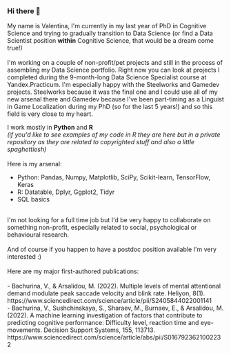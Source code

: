 ### Hi there 👋
My name is Valentina, I'm currently in my last year of PhD in Cognitive Science and trying to gradually transition to Data Science (or find a Data Scientist position **within** Cognitive Science, that would be a dream come true!) <br>
<br>
I'm working on a couple of non-profit/pet projects and still in the process of assembling my Data Science portfolio. Right now you can look at projects I completed during the 9-month-long Data Science Specialist course at Yandex.Practicum. I'm especially happy with the Steelworks and Gamedev projects. Steelworks because it was the final one and I could use all of my new arsenal there and Gamedev because I've been part-timing as a Linguist in Game Localization during my PhD (so for the last 5 years!) and so this field is very close to my heart. 

I work mostly in **Python** and **R** <br> 
*(if you'd like to see examples of my code in R they are here but in a private repository as they are related to copyrighted stuff and also a little spaghettiesh)* <br>
<br>
Here is my arsenal:<br>

- Python: Pandas, Numpy, Matplotlib, SciPy, Scikit-learn, TensorFlow, Keras
- R: Datatable, Dplyr, Ggplot2, Tidyr
- SQL basics
<br>
I'm not looking for a full time job but I'd be very happy to collaborate on something non-profit, especially related to social, psychological or behavioural research. <br>
<br>
And of course if you happen to have a postdoc position available I'm very interested :)<br>
<br>
Here are my major first-authored publications: <br>
<br>
- Bachurina, V., & Arsalidou, M. (2022). Multiple levels of mental attentional demand modulate peak saccade velocity and blink rate. Heliyon, 8(1). https://www.sciencedirect.com/science/article/pii/S2405844022001141 <br> 
- Bachurina, V., Sushchinskaya, S., Sharaev, M., Burnaev, E., & Arsalidou, M. (2022). A machine learning investigation of factors that contribute to predicting cognitive performance: Difficulty level, reaction time and eye-movements. Decision Support Systems, 155, 113713. https://www.sciencedirect.com/science/article/abs/pii/S0167923621002232

